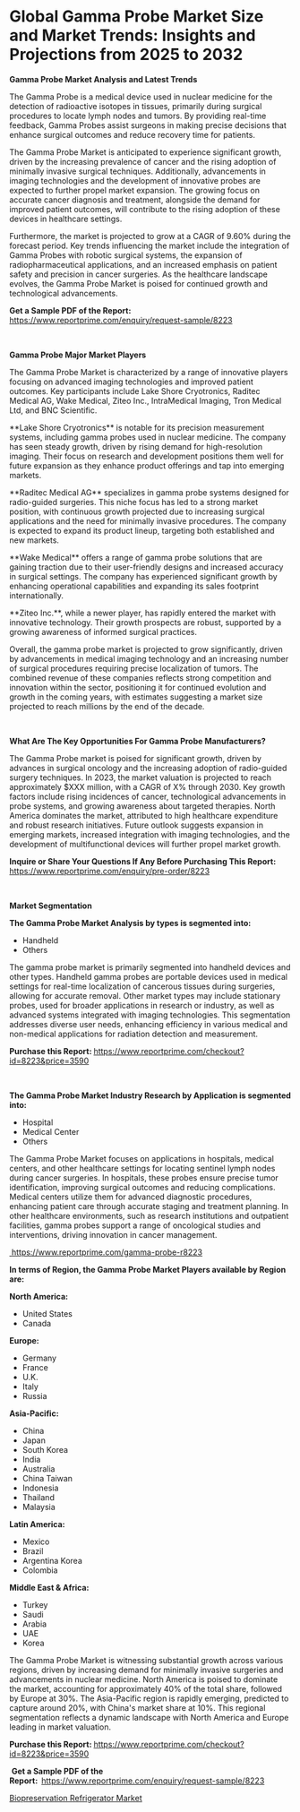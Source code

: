 <p><h1>Global Gamma Probe Market Size and Market Trends: Insights and Projections from 2025 to 2032</h1></p><p><strong>Gamma Probe Market Analysis and Latest Trends</strong></p>
<p><p>The Gamma Probe is a medical device used in nuclear medicine for the detection of radioactive isotopes in tissues, primarily during surgical procedures to locate lymph nodes and tumors. By providing real-time feedback, Gamma Probes assist surgeons in making precise decisions that enhance surgical outcomes and reduce recovery time for patients.</p><p>The Gamma Probe Market is anticipated to experience significant growth, driven by the increasing prevalence of cancer and the rising adoption of minimally invasive surgical techniques. Additionally, advancements in imaging technologies and the development of innovative probes are expected to further propel market expansion. The growing focus on accurate cancer diagnosis and treatment, alongside the demand for improved patient outcomes, will contribute to the rising adoption of these devices in healthcare settings.</p><p>Furthermore, the market is projected to grow at a CAGR of 9.60% during the forecast period. Key trends influencing the market include the integration of Gamma Probes with robotic surgical systems, the expansion of radiopharmaceutical applications, and an increased emphasis on patient safety and precision in cancer surgeries. As the healthcare landscape evolves, the Gamma Probe Market is poised for continued growth and technological advancements.</p></p>
<p><strong>Get a Sample PDF of the Report:&nbsp;</strong> <a href="https://www.reportprime.com/enquiry/request-sample/8223?utm_campaign=3382&utm_medium=2&utm_source=Github&utm_content=ia&utm_term=19032025&utm_id=gamma-probe">https://www.reportprime.com/enquiry/request-sample/8223</a></p>
<p>&nbsp;</p>
<p><strong>Gamma Probe Major Market Players</strong></p>
<p><p>The Gamma Probe Market is characterized by a range of innovative players focusing on advanced imaging technologies and improved patient outcomes. Key participants include Lake Shore Cryotronics, Raditec Medical AG, Wake Medical, Ziteo Inc., IntraMedical Imaging, Tron Medical Ltd, and BNC Scientific. </p><p>**Lake Shore Cryotronics** is notable for its precision measurement systems, including gamma probes used in nuclear medicine. The company has seen steady growth, driven by rising demand for high-resolution imaging. Their focus on research and development positions them well for future expansion as they enhance product offerings and tap into emerging markets.</p><p>**Raditec Medical AG** specializes in gamma probe systems designed for radio-guided surgeries. This niche focus has led to a strong market position, with continuous growth projected due to increasing surgical applications and the need for minimally invasive procedures. The company is expected to expand its product lineup, targeting both established and new markets.</p><p>**Wake Medical** offers a range of gamma probe solutions that are gaining traction due to their user-friendly designs and increased accuracy in surgical settings. The company has experienced significant growth by enhancing operational capabilities and expanding its sales footprint internationally.</p><p>**Ziteo Inc.**, while a newer player, has rapidly entered the market with innovative technology. Their growth prospects are robust, supported by a growing awareness of informed surgical practices.</p><p>Overall, the gamma probe market is projected to grow significantly, driven by advancements in medical imaging technology and an increasing number of surgical procedures requiring precise localization of tumors. The combined revenue of these companies reflects strong competition and innovation within the sector, positioning it for continued evolution and growth in the coming years, with estimates suggesting a market size projected to reach millions by the end of the decade.</p></p>
<p>&nbsp;</p>
<p><strong>What Are The Key Opportunities For Gamma Probe Manufacturers?</strong></p>
<p><p>The Gamma Probe market is poised for significant growth, driven by advances in surgical oncology and the increasing adoption of radio-guided surgery techniques. In 2023, the market valuation is projected to reach approximately $XXX million, with a CAGR of X% through 2030. Key growth factors include rising incidences of cancer, technological advancements in probe systems, and growing awareness about targeted therapies. North America dominates the market, attributed to high healthcare expenditure and robust research initiatives. Future outlook suggests expansion in emerging markets, increased integration with imaging technologies, and the development of multifunctional devices will further propel market growth.</p></p>
<p><strong>Inquire or Share Your Questions If Any Before Purchasing This Report:</strong> <a href="https://www.reportprime.com/enquiry/pre-order/8223?utm_campaign=3382&utm_medium=2&utm_source=Github&utm_content=ia&utm_term=19032025&utm_id=gamma-probe">https://www.reportprime.com/enquiry/pre-order/8223</a></p>
<p>&nbsp;</p>
<p><strong>Market Segmentation</strong></p>
<p><strong>The Gamma Probe Market Analysis by types is segmented into:</strong></p>
<p><ul><li>Handheld</li><li>Others</li></ul></p>
<p><p>The gamma probe market is primarily segmented into handheld devices and other types. Handheld gamma probes are portable devices used in medical settings for real-time localization of cancerous tissues during surgeries, allowing for accurate removal. Other market types may include stationary probes, used for broader applications in research or industry, as well as advanced systems integrated with imaging technologies. This segmentation addresses diverse user needs, enhancing efficiency in various medical and non-medical applications for radiation detection and measurement.</p></p>
<p><strong>Purchase this Report:&nbsp;</strong><a href="https://www.reportprime.com/checkout?id=8223&price=3590&utm_campaign=3382&utm_medium=2&utm_source=Github&utm_content=ia&utm_term=19032025&utm_id=gamma-probe">https://www.reportprime.com/checkout?id=8223&price=3590</a></p>
<p>&nbsp;</p>
<p><strong>The Gamma Probe Market Industry Research by Application is segmented into:</strong></p>
<p><ul><li>Hospital</li><li>Medical Center</li><li>Others</li></ul></p>
<p><p>The Gamma Probe Market focuses on applications in hospitals, medical centers, and other healthcare settings for locating sentinel lymph nodes during cancer surgeries. In hospitals, these probes ensure precise tumor identification, improving surgical outcomes and reducing complications. Medical centers utilize them for advanced diagnostic procedures, enhancing patient care through accurate staging and treatment planning. In other healthcare environments, such as research institutions and outpatient facilities, gamma probes support a range of oncological studies and interventions, driving innovation in cancer management.</p></p>
<p><a href="https://www.reportprime.com/gamma-probe-r8223?utm_campaign=3382&utm_medium=2&utm_source=Github&utm_content=ia&utm_term=19032025&utm_id=gamma-probe">&nbsp;https://www.reportprime.com/gamma-probe-r8223</a></p>
<p><strong>In terms of Region, the Gamma Probe Market Players available by Region are:</strong></p>
<p>
    <p> <strong> North America: </strong>
        <ul>
            <li>United States</li>
            <li>Canada</li>
        </ul>
        </p> 
    <p> <strong> Europe: </strong>
        <ul>
            <li>Germany</li>
            <li>France</li>
            <li>U.K.</li>
            <li>Italy</li>
            <li>Russia</li>
        </ul>
        </p> 
    <p> <strong> Asia-Pacific: </strong>
        <ul>
            <li>China</li>
            <li>Japan</li>
            <li>South Korea</li>
            <li>India</li>
            <li>Australia</li>
            <li>China Taiwan</li>
            <li>Indonesia</li>
            <li>Thailand</li>
            <li>Malaysia</li>
        </ul>
        </p> 
    <p> <strong> Latin America: </strong>
        <ul>
            <li>Mexico</li>
            <li>Brazil</li>
            <li>Argentina Korea</li>
            <li>Colombia</li>
        </ul>
        </p> 
    <p> <strong> Middle East & Africa: </strong>
        <ul>
            <li>Turkey</li>
            <li>Saudi</li>
            <li>Arabia</li>
            <li>UAE</li>
            <li>Korea</li>
        </ul>
    </p>
    </p>
<p><p>The Gamma Probe Market is witnessing substantial growth across various regions, driven by increasing demand for minimally invasive surgeries and advancements in nuclear medicine. North America is poised to dominate the market, accounting for approximately 40% of the total share, followed by Europe at 30%. The Asia-Pacific region is rapidly emerging, predicted to capture around 20%, with China's market share at 10%. This regional segmentation reflects a dynamic landscape with North America and Europe leading in market valuation.</p></p>
<p><strong>Purchase this Report: </strong><a href="https://www.reportprime.com/checkout?id=8223&price=3590&utm_campaign=3382&utm_medium=2&utm_source=Github&utm_content=ia&utm_term=19032025&utm_id=gamma-probe">https://www.reportprime.com/checkout?id=8223&price=3590</a></p>
<p>&nbsp;<strong>Get a Sample PDF of the Report:&nbsp;&nbsp;</strong><a href="https://www.reportprime.com/enquiry/request-sample/8223?utm_campaign=3382&utm_medium=2&utm_source=Github&utm_content=ia&utm_term=19032025&utm_id=gamma-probe">https://www.reportprime.com/enquiry/request-sample/8223</a></p>
<p><strong></strong></p>
<p><p><a href="https://github.com/gilerzelko7a/Market-Research-Report-List-1/blob/main/biopreservation-refrigerator-market.md?utm_campaign=3382&utm_medium=2&utm_source=Github&utm_content=ia&utm_term=19032025&utm_id=gamma-probe">Biopreservation Refrigerator Market</a></p></p>